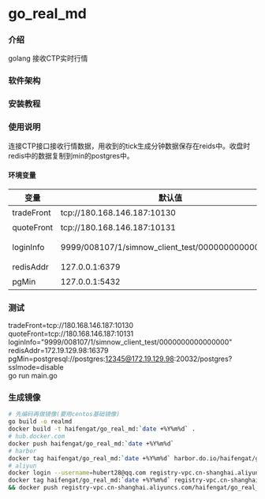 # go_real_md

### 介绍
golang 接收CTP实时行情

### 软件架构


### 安装教程

### 使用说明
连接CTP接口接收行情数据，用收到的tick生成分钟数据保存在reids中。收盘时redis中的数据复制到min的postgres中。

#### 环境变量
变量|默认值|说明
-|-|-
tradeFront|tcp://180.168.146.187:10130|ctp交易前置
quoteFront|tcp://180.168.146.187:10131|ctp行情前置
loginInfo|9999/008107/1/simnow_client_test/0000000000000000|登录配置格式 broker/investor/pwd/appid/authcode
redisAddr|127.0.0.1:6379|redis库配置host:port
pgMin|127.0.0.1:5432|分钟pg库配置

### 测试
tradeFront=tcp://180.168.146.187:10130 quoteFront=tcp://180.168.146.187:10131 \
loginInfo="9999/008107/1/simnow_client_test/0000000000000000" \
redisAddr=172.19.129.98:16379 \
pgMin=postgresql://postgres:12345@172.19.129.98:20032/postgres?sslmode=disable \
go run main.go

### 生成镜像
```bash
# 先编码再做镜像(要用centos基础镜像)
go build -o realmd
docker build -t haifengat/go_real_md:`date +%Y%m%d` .
# hub.docker.com
docker push haifengat/go_real_md:`date +%Y%m%d`
# harbor
docker tag haifengat/go_real_md:`date +%Y%m%d` harbor.do.io/haifengat/go_real_md:`date +%Y%m%d` && docker push harbor.do.io/haifengat/go_real_md:`date +%Y%m%d`
# aliyun
docker login --username=hubert28@qq.com registry-vpc.cn-shanghai.aliyuncs.com && \
docker tag haifengat/go_real_md:`date +%Y%m%d` registry-vpc.cn-shanghai.aliyuncs.com/haifengat/go_real_md:`date +%Y%m%d` \
&& docker push registry-vpc.cn-shanghai.aliyuncs.com/haifengat/go_real_md:`date +%Y%m%d`
```